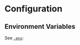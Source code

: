 # Configuration

## Environment Variables

See [`.env`](https://github.com/SEGuRo-Projekt/Platform/blob/main/.env):

```{literalinclude} ../.env
```

